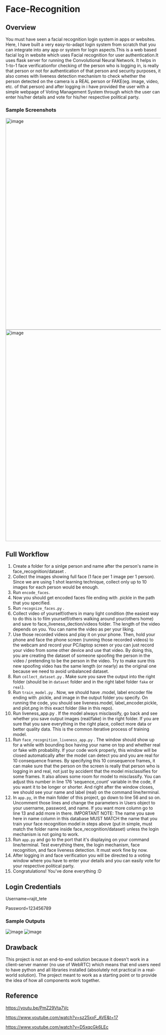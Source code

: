 # Face-Recognition
## Overview
You must have seen a facial recognition login system in apps or websites. Here, I have built a very easy-to-adapt login system from scratch that you can integrate into any app or system for login aspects.This is a web based facial log in website which uses Facial recognition for user authentication.It uses flask server for running the Convolutional Neural Network. It helps in 1-to-1 face verificationfor checking of the person who is logging in, is really that person or not for authentication of that person and security purposes, it also comes with liveness detection mechanism to check whether the person detected on the camera is a REAL person or FAKE(eg. image, video, etc. of that person) and after logging in i have provided the user with a simple webpage of Voting Management System through which the user can enter his/her details and vote for his/her respective political party.

### Sample Screenshots
<img width="684" alt="image" src="https://user-images.githubusercontent.com/93934156/170876189-fc41450e-0a87-4bcd-913b-5b0064fac621.png">
<img width="684" alt="image" src="https://user-images.githubusercontent.com/93934156/170876367-89f265a1-b287-4ba8-8889-733163af4f57.png">


## Full Workflow
1.	Create a folder for a sinlge person and name after the person's name in face_recognition/dataset .
2.	Collect the images showing full face (1 face per 1 image per 1 person). Since we are using 1 shot learning technique, collect only up to 10 images for each person would be enough.
3.	Run `encode_faces`.
4.	Now you should get encoded faces file ending with .pickle in the path that you specified.
5.	Run `recognize_faces.py` .
6.	Collect video of yourself/others in many light condition (the easiest way to do this is to film yourself/others walking around your/others home) and save to face_liveness_dection/videos folder. The length of the video depends on you. You can name the video as per your liking.
7.	Use those recorded videos and play it on your phone. Then, hold your phone and face the phone screen (running those recorded videos) to the webcam and record your PC/laptop screen or you can just record your video from some other device and use that video. By doing this, you are creating the dataset of someone spoofing the person in the video / pretending to be the person in the video. Try to make sure this new spoofing video has the same length (or nearly) as the original one because we need to avoid unbalanced dataset. 
8.	Run `collect_dataset.py` . Make sure you save the output into the right folder (should be in `dataset` folder and in the right label folder `fake` or `real`). 
9.	Run `train_model.py` . Now, we should have .model, label encoder file ending with .pickle, and image in the output folder you specify. On running the code, you should see liveness.model, label_encoder.pickle, and plot.png in this exact folder (like in this repo).
10.	Run liveness_app.py . If the model always misclassify, go back and see whether you save output images (real/fake) in the right folder. If you are sure that you save everything in the right place, collect more data or better quality data. This is the common iterative process of training model.
11.	Run `face_recognition_liveness_app.py` . The window should show up for a while with bounding box having your name on top and whether real or fake with probability. If your code work properly, this window will be closed automatically after the model can detect you and you are real for 10 consequence frames. By specifying this 10 consequence frames, it can make sure that the person on the screen is really that person who is logging in and real, not just by accident that the model misclassifies for some frames. It also allows some room for model to misclassify. You can adjust this number in line 176 'sequence_count' variable in the code, if you want it to be longer or shorter. And right after the window closes, we should see your name and label (real) on the command line/terminal.
12.	In `app.py`, in the main folder of this project, go down to line 56 and so on. Uncomment those lines and change the parameters in Users object to your username, password, and name. If you want more column go to line 13 and add more in there. IMPORTANT NOTE: The name you save here in name column in this database MUST MATCH the name that you train your face recognition model in steps above (put in simple, must match the folder name inside face_recognition/dataset) unless the login mechanism is not going to work.
13.	Run `app.py` and go to the port that it's displaying on your command line/terminal. Test everything there, the login mechanism, face recognition, and face liveness detection. It must work fine by now. 
14.	After logging in and face verification you will be directed to a voting window where you have to enter your details and you can easily vote for your respective political party.
15.	Congratulations! You've done everything :D


## Login Credentials
Username=rajit_tete

Password=123456789

### Sample Outputs
![image](https://user-images.githubusercontent.com/93934156/170876405-44f3d51e-70aa-41f2-b195-a64f11441754.png)
![image](https://user-images.githubusercontent.com/93934156/170876412-218f8b2d-4a48-4666-bcea-ca2c8f358008.png)


## Drawback
This project is not an end-to-end solution because it doesn't work in a client-server manner (no use of WebRTC) which means that end users need to have python and all libraries installed (absolutely not practical in a real-world solution). The project meant to work as a starting point or to provide the idea of how all components work together.

## Reference
https://youtu.be/PmZ29Vta7Vc

https://www.youtube.com/watch?v=sz25xxF_AVE&t=17

https://www.youtube.com/watch?v=D5xqcGk6LEc
